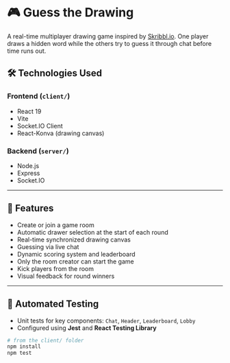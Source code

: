 # 🎮 Guess the Drawing

A real-time multiplayer drawing game inspired by [Skribbl.io](https://skribbl.io). One player draws a hidden word while the others try to guess it through chat before time runs out.

## 🛠️ Technologies Used

### Frontend (`client/`)

- React 19
- Vite
- Socket.IO Client
- React-Konva (drawing canvas)

### Backend (`server/`)

- Node.js
- Express
- Socket.IO

---

## 🚀 Features

- Create or join a game room
- Automatic drawer selection at the start of each round
- Real-time synchronized drawing canvas
- Guessing via live chat
- Dynamic scoring system and leaderboard
- Only the room creator can start the game
- Kick players from the room
- Visual feedback for round winners

---

## 🧪 Automated Testing

- Unit tests for key components: `Chat`, `Header`, `Leaderboard`, `Lobby`
- Configured using **Jest** and **React Testing Library**

```bash
# from the client/ folder
npm install
npm test

